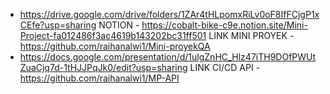 - https://drive.google.com/drive/folders/1ZAr4tHLpomxRiLv0oF8IfFCjgP1xCEfe?usp=sharing
NOTION - https://cobalt-bike-c9e.notion.site/Mini-Project-fa012486f3ac4619b143202bc31ff501 
LINK MINI PROYEK - https://github.com/raihanalwi1/Mini-proyekQA
- https://docs.google.com/presentation/d/1ulgZnHC_Hlz47iTH9DOfPWUtZuaCjq7d-1tHJJPqJk0/edit?usp=sharing
LINK CI/CD API - https://github.com/raihanalwi1/MP-API